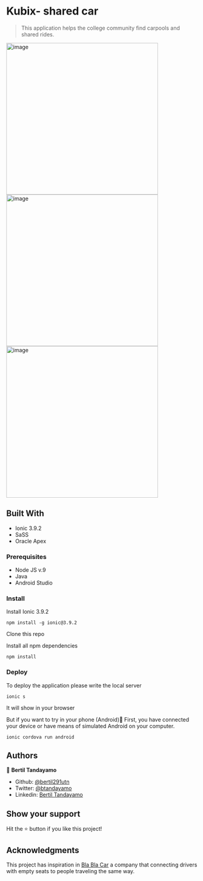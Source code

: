 # Kubix- shared car

> This application helps the college community find carpools and shared rides.

<img src="https://user-images.githubusercontent.com/24902525/76780102-7a13a400-677a-11ea-9c6c-03b0a8fbeb90.png" alt="image" width="400" /><img src="https://user-images.githubusercontent.com/24902525/76780102-7a13a400-677a-11ea-9c6c-03b0a8fbeb90.png" alt="image" width="400" /><img src="https://user-images.githubusercontent.com/24902525/76780480-1ccc2280-677b-11ea-82f9-5917e0fefced.png" alt="image" width="400" />

## Built With

- Ionic 3.9.2
- SaSS 
- Oracle Apex

### Prerequisites

- Node JS v.9
- Java 
- Android Studio

### Install
Install Ionic 3.9.2
```
npm install -g ionic@3.9.2
```
Clone this repo

Install all npm dependencies
```
npm install
```
### Deploy

To deploy the application please write the local server
```
ionic s
```
It will show in your browser

But if you want to try in your phone (Android)🤖
First, you have connected your device or have means of simulated Android on your computer.
```
ionic cordova run android
```

## Authors

👤 **Bertil Tandayamo**

- Github: [@bertil291utn](https://github.com/bertil291utn)
- Twitter: [@btandayamo](https://twitter.com/batandayamo)
- Linkedin: [Bertil Tandayamo](http://bit.ly/bertil_linkedin)

## Show your support

Hit the ⭐️ button if you like this project!

## Acknowledgments

This project has inspiration in [Bla Bla Car](https://www.blablacar.es/) a company that connecting drivers with empty seats to people traveling the same way.
